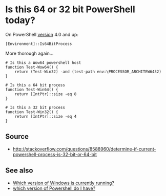 ﻿# Is this 64 or 32 bit PowerShell today?

On PowerShell [version](version.md) 4.0 and up:

	[Environment]::Is64BitProcess

More thorough again...

	# Is this a Wow64 powershell host
	function Test-Wow64() {
		return (Test-Win32) -and (test-path env:\PROCESSOR_ARCHITEW6432)
	}

	# Is this a 64 bit process
	function Test-Win64() {
		return [IntPtr]::size -eq 8
	}

	# Is this a 32 bit process
	function Test-Win32() {
		return [IntPtr]::size -eq 4
	}

## Source

- http://stackoverflow.com/questions/8588960/determine-if-current-powershell-process-is-32-bit-or-64-bit

## See also

- [Which version of Windows is currently running?](../windows/which_version.md)
- [which version of Powershell do I have?](version.md)